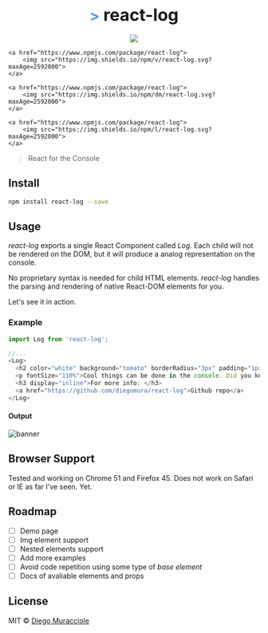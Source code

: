 <big><h1 align="center"><span style="color:CornflowerBlue; font-size:90%">> </span>react-log</h1></big>

<p align="center">
	<a href="https://travis-ci.org/diegomura/react-log">
		<img src="https://api.travis-ci.org/diegomura/react-log.svg?branch=master">
	</a>
  
	<a href="https://www.npmjs.com/package/react-log">
		<img src="https://img.shields.io/npm/v/react-log.svg?maxAge=2592000">
	</a>

	<a href="https://www.npmjs.com/package/react-log">
		<img src="https://img.shields.io/npm/dm/react-log.svg?maxAge=2592000">
	</a>

	<a href="https://www.npmjs.com/package/react-log">
		<img src="https://img.shields.io/npm/l/react-log.svg?maxAge=2592000">
	</a>
</p>

> React for the Console

## Install
```sh
npm install react-log --save
```

## Usage
_react-log_ exports a single React Component called _Log_. Each child will not be rendered on the DOM, but it will produce a analog representation on the console.

No proprietary syntax is needed for child HTML elements. _react-log_ handles the parsing and rendering of native React-DOM elements for you.

Let's see it in action.

### Example

```js
import Log from 'react-log';

//...
<Log>
  <h2 color="white" background="tomato" borderRadius="3px" padding="1px 20px">react-log</h2>
  <p fontSize="110%">Cool things can be done in the console. Did you know that?</p>
  <h3 display="inline">For more info: </h3>
  <a href="https://github.com/diegomura/react-log">Github repo</a>
</Log>
```

#### Output
![banner](https://cloud.githubusercontent.com/assets/5600341/16939152/2b9db54c-4d55-11e6-89e6-c7a19a9f77e2.png)


## Browser Support
Tested and working on Chrome 51 and Firefox 45.
Does not work on Safari or IE as far I've seen. Yet.

## Roadmap
* [ ] Demo page
* [ ] Img element support
* [ ] Nested elements support
* [ ] Add more examples
* [ ] Avoid code repetition using some type of _base element_
* [ ] Docs of avaliable elements and props

## License

MIT © [Diego Muracciole](http://github.com/diegomura)
